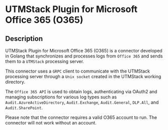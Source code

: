 # UTMStack Plugin for Microsoft Office 365 (O365)


## Description

UTMStack Plugin for Microsoft Office 365 (O365) is a connector developed in Golang that synchronizes and processes logs from `Office 365` and sends them to a `UTMStack` processing server.

This connector uses a `GRPC` client to communicate with the UTMStack processing server through a `Unix socket` created in the UTMStack working directory.

The `Office 365 API` is used to obtain logs, authenticating via OAuth2 and managing subscriptions for various log types such as `Audit.AzureActiveDirectory`, `Audit.Exchange`, `Audit.General`, `DLP.All`, and `Audit.SharePoint`.

Please note that the connector requires a valid O365 account to run. The connector will not work without an account.

